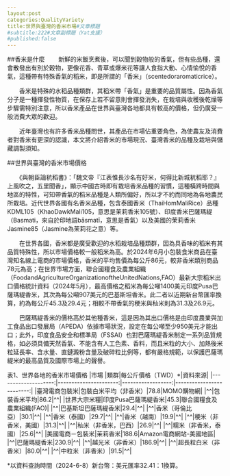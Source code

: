 ```yaml
---
layout:post
categories:QualityVariety
title:世界與臺灣的香米市場#文章標題
#subtitle:222#文章副標題（Yat支援）
#published:false
---
```


##香米是什麼
　　新鮮的米飯烹煮後，可以聞到穀物般的香氣，但有些品種，還會散發出有別於穀物，更像花香、青草或爆米花等讓人食指大動、心情愉悅的香氣，這種帶有特殊香氣的稻米，即是所謂的「香米」（scentedoraromaticrice）。

　　香米是特殊的水稻品種類群，其稻米帶「香氣」是重要的品質屬性。因為香氣分子是一種揮發性物質，在保存上若不留意則會揮發消失，在栽培與收穫後乾燥等步驟需特別注意，所以香米產品在世界與臺灣各地都具有較高的價格，但仍廣受一般消費大眾的歡迎。

　　近年臺灣也有許多香米品種問世，其產品在市場佔重要角色，為使農友及消費者對香米有更深的認識，本文將介紹香米的市場現況、臺灣香米的品種及栽培與儲藏調製須知。

##世界與臺灣的香米市場價格

　　《與朝臣論秔稻書》：「魏文帝『江表惟長沙名有好米，何得比新城秔稻耶？』上風吹之，五里聞香」，顯示中國古時即有栽培香米品種的習慣，這種橫跨時間與地區的特性，可知帶香氣的稻米品種是人類所偏好，所以才不約而同地為各地農民所栽培。近代世界各國有名香米品種，包含泰國香米（ThaiHomMaliRice）品種KDML105（KhaoDawkMali105，意思是茉莉香米105號）、印度香米巴薩瑪緹（Basmati，來自於印地語bāsmatī，意思是香氣）以及美國的茉莉香米Jasmine85（Jasmine為茉莉花之意）等。

　　在世界各國，香米都是廣受歡迎的水稻栽培品種類群，因為具香味的稻米有其品質特殊性，所以市場價格較一般稻米為高。於2024年6月小包裝食米商品在臺灣知名線上電商的市場價格，香米的平均售價為每公斤86元，較非香米類別商品78元為高；在世界市場方面，聯合國糧食及農業組織（FoodandAgricultureOrganizationoftheUnitedNations,FAO）最新大宗稻米出口價格統計資料（2024年5月），最高價格之稻米為每公噸1400美元印度Pusa巴薩瑪緹香米，其次為每公噸907美元的巴基斯坦香米。此二者以近期新台幣匯率換算，約為每公斤45.3及29.4元；相較不帶香氣的稉米與秈米則為31.3及26.9元。

　　巴薩瑪緹香米的價格高於其他種香米，這是因為其出口價格是由印度農業與加工食品出口發展局（APEDA）依據市場狀況，設定在每公噸至少950美元才能出口；此外，印度食品安全和標準局（FSSAI）也對巴薩瑪緹香米制定一系列品質規格，如必須具備天然香氣、不能含有人工色素、香料，而且米粒的大小、加熱後米粒延長率、含水量、直鏈澱粉含量及破碎粒比例等，都有嚴格規範，以保護巴薩瑪緹米的最高品質及國際市場上的聲譽。

表1、世界各地的香米市場價格
|市場   |類群|每公斤價格（TWD）*|資料來源|
|--------------------:|----------------------:|------------------:|-------------------------:|
|臺灣電商包裝米|包裝白米平均（非香米）|78.8|MOMO購物網|
|^^|包裝香米平均|86.2|^^|
|世界大宗米糧|印度Pusa巴薩瑪緹香米|45.3|聯合國糧食及農業組織(FAO)|
|^^|巴基斯坦巴薩瑪緹香米|29.4|^^|
|^^|香米（哥倫比亞）|30.1|^^|
|^^|香米（泰國）|29.7|^^|
|^^|香米（越南）|19.9|^^|
|^^|稉米（非香米，美國）|31.3|^^|
|^^|秈米（非香米，巴西）|26.9|^^|
|^^|糯米（非香米，泰國）|25.6|^^|
|美國電商－包裝米|茉莉香米|188.6|Amazon電商網站-美國地區|
|^^|巴薩瑪緹香米|230.9|^^|
|^^|越光米（非香米）|186.9|^^|
|^^|超長粒白米（非香米）|80.0|^^|
|^^|中粒米（非香米）|91.5|^^|

*以資料查詢時間（2024-6-8）新台幣：美元匯率32.41：1換算。